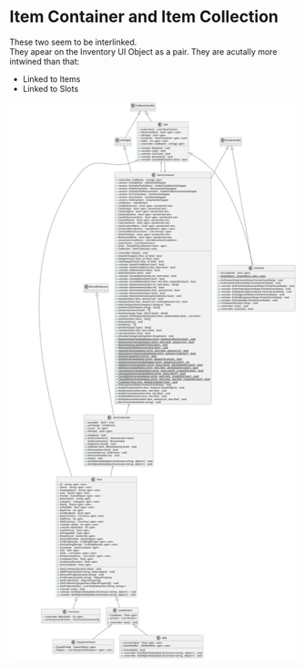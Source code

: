 # Item Container and Item Collection

These two seem to be interlinked.  
They apear on the Inventory UI Object as a pair.
They are acutally more intwined than that:
* Linked to Items
* Linked to Slots

![Item Container and Item Collection](UML/SimpleUMLSlotItemContainerCollection.png)